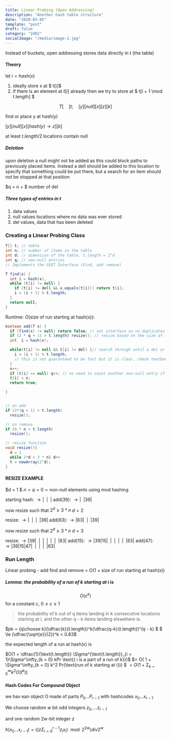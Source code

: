 ```yaml
---
title: Linear Probing (Open Addressing)
description: "Another hash table structure"
date: "2020-03-05"
template: "post"
draft: false 
category: "2402"
socialImage: "/media/image-2.jpg"
---
```


Instead of buckets, open addressing stores data directly in $t$ (the table)

#### Theory
let $i = hash(x)$

1. ideally store x at $ t[i]$
2. if there is an element at $t[i]$ already then we try to store at $ t[i + 1 \mod t.length] $


$$
T[\quad] t;\quad [y][null][x][z][k]
$$

find or place y at hash(y)

$[y][null][x][hash(y) \rightarrow z][k]$

at least $t.length / 2$ locations contain null

##### Deletion


upon deletion a null might not be added as this could block paths to previously placed items. Instead a dell should be added to this location to specify that something could be put there, but a search for an item should not be stopped at that position

$q = n + $ number of del

##### Three types of entries in t

1. data values
2. null values locations where no data was ever stored
3. del values, data that has been deleted

### Creating a Linear Probing Class
```java
T[] t; // table
int n; // number of items in the table
int d; // dimension of the table, t.length = 2^d
int q; // non-null entries
// Implements the USET Interface (Find, add remove)

T find(x) {
  int i = hash(x),
  while (t[i] != null) {
    if (t[i] != dell && x.equals(t[i])) return t[i];
    i = (i + 1) % t.length;
  }
  return null;
}
```
Runtime: $O$(size of run starting at hash(x)):

```java
boolean add(T x) {
  if (find(x) != null) return false; // set interface so no duplicates
  if (2 * q + 1) > t.length) resize(); // resize based on the size of the current table
  int  i = hash(x);

  while(t[i] != null && t[i] != del) {// search through until a del or null is reached 
    i = (i + 1) % t.length; 
    // this is not guaranteed to be fast but it is clear, check textbook for faster method
  }
  n++;
  if (t[i] == null) q++; // no need to count another non-null entry if you are replacing del
  t[i] = x;
  return true;

}
```


```java

// on add
if (2*(q + 1) > t.length) 
  resize();

// on remove 
if (8 * n < t.length)
  resize();

// resize function
void resize(){
  d = 1
  while 2*d < 3 * n) d++
  t = newArray(2^d);
}
```
#### RESIZE EXAMPLE
$d = 1 $
$n=q=0=\text{non-null elements}$
using mod hashing

starting hash: $\rightarrow |\enspace|\enspace|$ 
add(39): $\rightarrow |\enspace|39|$ 

now resize such that $2^d \ge 3 * n$
$d = 2$

resize: $\rightarrow |\enspace|\enspace|\enspace|39|$ 
add(63): $\rightarrow |63|\enspace|\enspace|39|$ 

now resize such that $2^d \ge 3 * n$
$d = 3$

resize: $\rightarrow |39|\enspace|\enspace|\enspace|\enspace|\enspace|\enspace|63|$ 
add(15): $\rightarrow |39|15|\enspace|\enspace|\enspace|\enspace|\enspace|63|$
add(47): $\rightarrow |39|15|47|\enspace|\enspace|\enspace|\enspace|63|$

### Run Length
Linear probing - add find and remove = O(1 + size of run starting at hash(x))

##### Lemma: the probability of a run of k starting at $i$ is 
$$ O(c^k)$$ for a constant $c$, $0\le c\le 1$

> the probability of k out of q items landing in k consecutive locations starting at i, and the other q - k items landing elswehere is.

$pk = {q\choose k}(\dfrac{k}{t.length})^k(\dfrac{q-k}{t.length})^(q - k) $
$ \le (\dfrac{\sqrt{e}}{2})^k < 0.83$


the expected length of a run at hash(x) is 

$O(1 + \dfrac{1}{\text{t.length}} \Sigma^{\text{t.length}}_{i = 1}\Sigma^\infty_{k = 0} kPr \text{( i is a part of a run of k)})$
$= O( 1 + \Sigma^\infty_{k = 0} k^2 Pr(\text{run of k starting at i})) $
$= O(1 + \Sigma^\infty_{k=0}k^2O(t^k))$


#### Hash Codes For Compound Object

we hav ean object O made of parts $P_0... P_{r - 1}$ with hashcodes $x_0...x_{r - 1}$

We choose random $w$ bit odd integers $z_0, ... z_{r - 1}$

and one random 2w-bit integer $z$

$h(x_0...x_{r - 1}) = ((z \Sigma^{r - 1}_{i = 0} z_i x_i)\mod 2^{2w})div 2^w$
